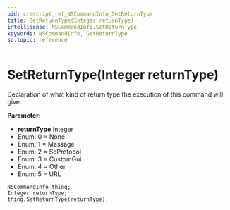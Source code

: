 ```yaml
---
uid: crmscript_ref_NSCommandInfo_SetReturnType
title: SetReturnType(Integer returnType)
intellisense: NSCommandInfo.SetReturnType
keywords: NSCommandInfo, GetReturnType
so.topic: reference
---
```


# SetReturnType(Integer returnType)

Declaration of what kind of return type the execution of this command will give.

**Parameter:** 
* **returnType** Integer
* Enum: 0 = None 
* Enum: 1 = Message 
* Enum: 2 = SoProtocol 
* Enum: 3 = CustomGui 
* Enum: 4 = Other 
* Enum: 5 = URL 

```crmscript
NSCommandInfo thing;
Integer returnType;
thing.SetReturnType(returnType);
```

